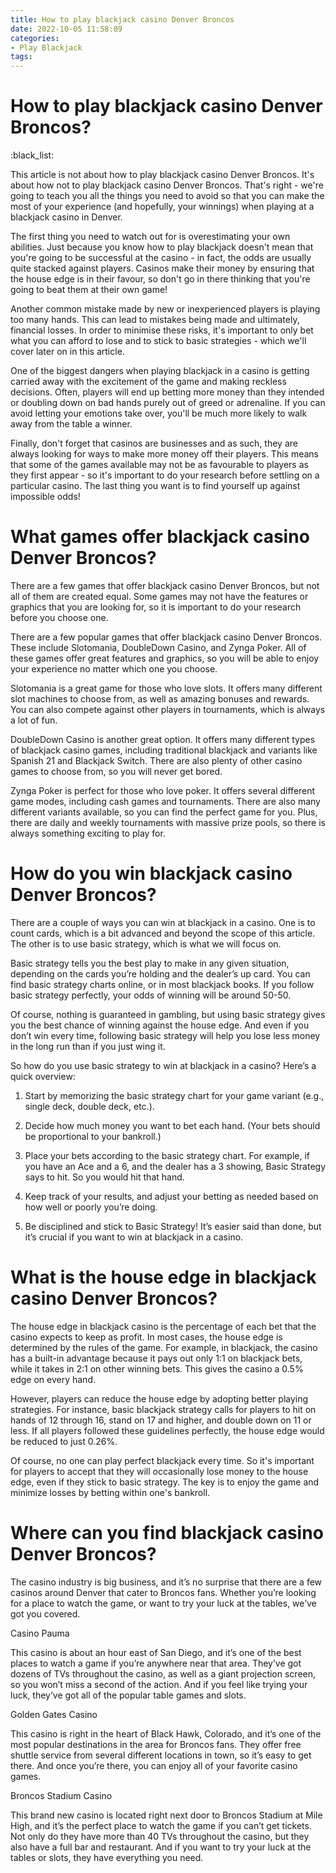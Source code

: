 ```yaml
---
title: How to play blackjack casino Denver Broncos
date: 2022-10-05 11:58:09
categories:
- Play Blackjack
tags:
---
```



#  How to play blackjack casino Denver Broncos?

:black_list:

This article is not about how to play blackjack casino Denver Broncos. It's about how not to play blackjack casino Denver Broncos. That's right - we're going to teach you all the things you need to avoid so that you can make the most of your experience (and hopefully, your winnings) when playing at a blackjack casino in Denver.

The first thing you need to watch out for is overestimating your own abilities. Just because you know how to play blackjack doesn't mean that you're going to be successful at the casino - in fact, the odds are usually quite stacked against players. Casinos make their money by ensuring that the house edge is in their favour, so don't go in there thinking that you're going to beat them at their own game!

Another common mistake made by new or inexperienced players is playing too many hands. This can lead to mistakes being made and ultimately, financial losses. In order to minimise these risks, it's important to only bet what you can afford to lose and to stick to basic strategies - which we'll cover later on in this article.

One of the biggest dangers when playing blackjack in a casino is getting carried away with the excitement of the game and making reckless decisions. Often, players will end up betting more money than they intended or doubling down on bad hands purely out of greed or adrenaline. If you can avoid letting your emotions take over, you'll be much more likely to walk away from the table a winner.

Finally, don't forget that casinos are businesses and as such, they are always looking for ways to make more money off their players. This means that some of the games available may not be as favourable to players as they first appear - so it's important to do your research before settling on a particular casino. The last thing you want is to find yourself up against impossible odds!

#  What games offer blackjack casino Denver Broncos?

There are a few games that offer blackjack casino Denver Broncos, but not all of them are created equal. Some games may not have the features or graphics that you are looking for, so it is important to do your research before you choose one.

There are a few popular games that offer blackjack casino Denver Broncos. These include Slotomania, DoubleDown Casino, and Zynga Poker. All of these games offer great features and graphics, so you will be able to enjoy your experience no matter which one you choose.

Slotomania is a great game for those who love slots. It offers many different slot machines to choose from, as well as amazing bonuses and rewards. You can also compete against other players in tournaments, which is always a lot of fun.

DoubleDown Casino is another great option. It offers many different types of blackjack casino games, including traditional blackjack and variants like Spanish 21 and Blackjack Switch. There are also plenty of other casino games to choose from, so you will never get bored.

Zynga Poker is perfect for those who love poker. It offers several different game modes, including cash games and tournaments. There are also many different variants available, so you can find the perfect game for you. Plus, there are daily and weekly tournaments with massive prize pools, so there is always something exciting to play for.

#  How do you win blackjack casino Denver Broncos?

There are a couple of ways you can win at blackjack in a casino. One is to count cards, which is a bit advanced and beyond the scope of this article. The other is to use basic strategy, which is what we will focus on.

Basic strategy tells you the best play to make in any given situation, depending on the cards you’re holding and the dealer’s up card. You can find basic strategy charts online, or in most blackjack books. If you follow basic strategy perfectly, your odds of winning will be around 50-50.

Of course, nothing is guaranteed in gambling, but using basic strategy gives you the best chance of winning against the house edge. And even if you don’t win every time, following basic strategy will help you lose less money in the long run than if you just wing it.

So how do you use basic strategy to win at blackjack in a casino? Here’s a quick overview:

1. Start by memorizing the basic strategy chart for your game variant (e.g., single deck, double deck, etc.).

2. Decide how much money you want to bet each hand. (Your bets should be proportional to your bankroll.)

3. Place your bets according to the basic strategy chart. For example, if you have an Ace and a 6, and the dealer has a 3 showing, Basic Strategy says to hit. So you would hit that hand.

4. Keep track of your results, and adjust your betting as needed based on how well or poorly you’re doing.

5. Be disciplined and stick to Basic Strategy! It’s easier said than done, but it’s crucial if you want to win at blackjack in a casino.

#  What is the house edge in blackjack casino Denver Broncos?

The house edge in blackjack casino is the percentage of each bet that the casino expects to keep as profit. In most cases, the house edge is determined by the rules of the game. For example, in blackjack, the casino has a built-in advantage because it pays out only 1:1 on blackjack bets, while it takes in 2:1 on other winning bets. This gives the casino a 0.5% edge on every hand.

However, players can reduce the house edge by adopting better playing strategies. For instance, basic blackjack strategy calls for players to hit on hands of 12 through 16, stand on 17 and higher, and double down on 11 or less. If all players followed these guidelines perfectly, the house edge would be reduced to just 0.26%.

Of course, no one can play perfect blackjack every time. So it's important for players to accept that they will occasionally lose money to the house edge, even if they stick to basic strategy. The key is to enjoy the game and minimize losses by betting within one's bankroll.

#  Where can you find blackjack casino Denver Broncos?

The casino industry is big business, and it’s no surprise that there are a few casinos around Denver that cater to Broncos fans. Whether you’re looking for a place to watch the game, or want to try your luck at the tables, we’ve got you covered.

Casino Pauma

This casino is about an hour east of San Diego, and it’s one of the best places to watch a game if you’re anywhere near that area. They’ve got dozens of TVs throughout the casino, as well as a giant projection screen, so you won’t miss a second of the action. And if you feel like trying your luck, they’ve got all of the popular table games and slots.

Golden Gates Casino

This casino is right in the heart of Black Hawk, Colorado, and it’s one of the most popular destinations in the area for Broncos fans. They offer free shuttle service from several different locations in town, so it’s easy to get there. And once you’re there, you can enjoy all of your favorite casino games.

Broncos Stadium Casino

This brand new casino is located right next door to Broncos Stadium at Mile High, and it’s the perfect place to watch the game if you can’t get tickets. Not only do they have more than 40 TVs throughout the casino, but they also have a full bar and restaurant. And if you want to try your luck at the tables or slots, they have everything you need.